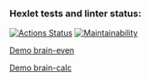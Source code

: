 ### Hexlet tests and linter status:
[![Actions Status](https://github.com/olyavorobeva/python-project-49/workflows/hexlet-check/badge.svg)](https://github.com/olyavorobeva/python-project-49/actions)
[![Maintainability](https://api.codeclimate.com/v1/badges/c5be20bbe33e755776f4/maintainability)](https://codeclimate.com/github/olyavorobeva/python-project-49/maintainability)


[Demo brain-even](https://asciinema.org/a/551628)

[Demo brain-calc](https://asciinema.org/a/eeizYaGRUYwDuGgT1iIdtrKvV)
